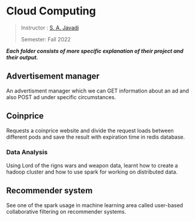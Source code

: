 # Cloud Computing

> Instructor : [S. A. Javadi](https://scholar.google.com/citations?user=Va7RTUsAAAAJ&hl=en)
> 
> Semester: Fall 2022

***Each  folder consists of more specific explanation of their project and their output.***

## Advertisement manager

An advertisment manager which we can GET information about an ad and also POST ad under specific circumstances.

## Coinprice

Requests a coinprice website and divide the request loads between different pods and save the result with expiration time in redis database.

### Data Analysis

Using Lord of the rigns wars and weapon data, learnt how to create a hadoop cluster and how to use spark for working on distributed data.

## Recommender system

See one of the spark usage in machine learning area called user-based collaborative filtering on recommender systems.
